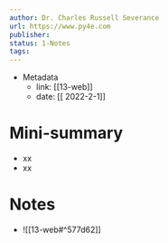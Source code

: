 ```yaml
---
author: Dr. Charles Russell Severance
url: https://www.py4e.com
publisher: 
status: 1-Notes
tags: 
---
```

- Metadata
	- link: [[13-web]]
	- date: [[ 2022-2-1]]
# Mini-summary
- xx
- xx
# Notes
- ![[13-web#^577d62]]